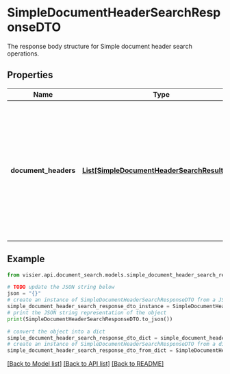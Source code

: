 # SimpleDocumentHeaderSearchResponseDTO

The response body structure for Simple document header search operations.

## Properties

Name | Type | Description | Notes
------------ | ------------- | ------------- | -------------
**document_headers** | [**List[SimpleDocumentHeaderSearchResultDTO]**](SimpleDocumentHeaderSearchResultDTO.md) | The ordered collection of document header search results. The results are sorted according to their relevance in a descending order. | [optional] 

## Example

```python
from visier.api.document_search.models.simple_document_header_search_response_dto import SimpleDocumentHeaderSearchResponseDTO

# TODO update the JSON string below
json = "{}"
# create an instance of SimpleDocumentHeaderSearchResponseDTO from a JSON string
simple_document_header_search_response_dto_instance = SimpleDocumentHeaderSearchResponseDTO.from_json(json)
# print the JSON string representation of the object
print(SimpleDocumentHeaderSearchResponseDTO.to_json())

# convert the object into a dict
simple_document_header_search_response_dto_dict = simple_document_header_search_response_dto_instance.to_dict()
# create an instance of SimpleDocumentHeaderSearchResponseDTO from a dict
simple_document_header_search_response_dto_from_dict = SimpleDocumentHeaderSearchResponseDTO.from_dict(simple_document_header_search_response_dto_dict)
```
[[Back to Model list]](../README.md#documentation-for-models) [[Back to API list]](../README.md#documentation-for-api-endpoints) [[Back to README]](../README.md)



